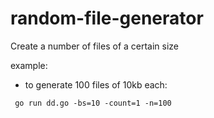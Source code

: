 # random-file-generator

Create a number of files of a certain size

example: 
* to generate 100 files of 10kb each: 
```
 go run dd.go -bs=10 -count=1 -n=100
```

